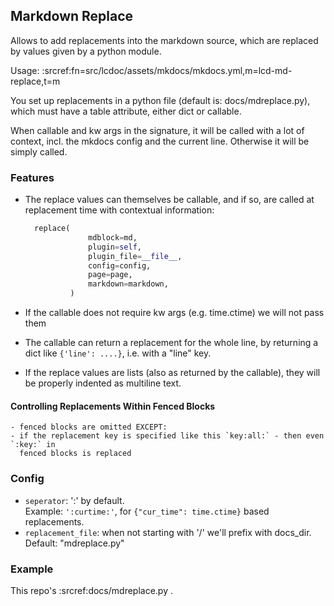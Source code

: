 
## Markdown Replace

Allows to add replacements into the markdown source, which are replaced by values given
by a python module.

Usage: :srcref:fn=src/lcdoc/assets/mkdocs/mkdocs.yml,m=lcd-md-replace,t=m

You set up replacements in a python file (default is: docs/mdreplace.py), which must have a table
attribute, either dict or callable.

When callable and kw args in the signature, it will be called with a lot of context, incl. the mkdocs config and the
current line. Otherwise it will be simply called.


### Features

- The replace values can themselves be callable, and if so, are called at replacement
  time with contextual information: 

  ```python
    replace(
                mdblock=md,
                plugin=self,
                plugin_file=__file__,
                config=config,
                page=page,
                markdown=markdown,
            )
  ```

- If the callable does not require kw args (e.g. time.ctime) we will not pass them
- The callable can return a replacement for the whole line, by returning a dict like
  `{'line': ....}`, i.e. with a "line" key.
- If the replace values are lists (also as returned by the callable), they will be
  properly indented as multiline text.

#### Controlling Replacements Within Fenced Blocks
    - fenced blocks are omitted EXCEPT:
    - if the replacement key is specified like this `key:all:` - then even `:key:` in
      fenced blocks is replaced

### Config

- `seperator`: ':' by default.  
    Example: `':curtime:'`, for `{"cur_time": time.ctime}` based replacements.
- `replacement_file`: when not starting with '/' we'll prefix with docs_dir. Default: "mdreplace.py"


### Example

This repo's :srcref:docs/mdreplace.py .
